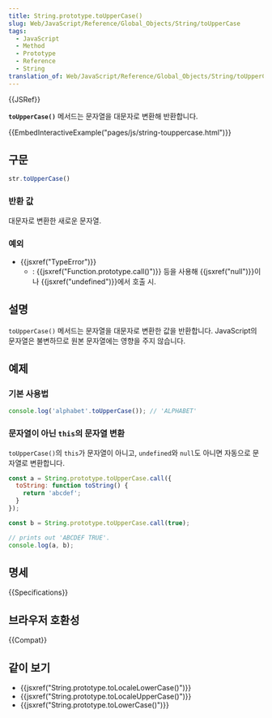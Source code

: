 ```yaml
---
title: String.prototype.toUpperCase()
slug: Web/JavaScript/Reference/Global_Objects/String/toUpperCase
tags:
  - JavaScript
  - Method
  - Prototype
  - Reference
  - String
translation_of: Web/JavaScript/Reference/Global_Objects/String/toUpperCase
---
```


{{JSRef}}

**`toUpperCase()`** 메서드는 문자열을 대문자로 변환해 반환합니다.

{{EmbedInteractiveExample("pages/js/string-touppercase.html")}}

## 구문

```js
str.toUpperCase()
```

### 반환 값

대문자로 변환한 새로운 문자열.

### 예외

- {{jsxref("TypeError")}}
  - : {{jsxref("Function.prototype.call()")}} 등을 사용해 {{jsxref("null")}}이나 {{jsxref("undefined")}}에서 호출 시.

## 설명

`toUpperCase()` 메서드는 문자열을 대문자로 변환한 값을 반환합니다. JavaScript의 문자열은 불변하므로 원본 문자열에는 영향을 주지 않습니다.

## 예제

### 기본 사용법

```js
console.log('alphabet'.toUpperCase()); // 'ALPHABET'
```

### 문자열이 아닌 `this`의 문자열 변환

`toUpperCase()`의 `this`가 문자열이 아니고, `undefined`와 `null`도 아니면 자동으로 문자열로 변환합니다.

```js
const a = String.prototype.toUpperCase.call({
  toString: function toString() {
    return 'abcdef';
  }
});

const b = String.prototype.toUpperCase.call(true);

// prints out 'ABCDEF TRUE'.
console.log(a, b);
```

## 명세

{{Specifications}}

## 브라우저 호환성

{{Compat}}

## 같이 보기

- {{jsxref("String.prototype.toLocaleLowerCase()")}}
- {{jsxref("String.prototype.toLocaleUpperCase()")}}
- {{jsxref("String.prototype.toLowerCase()")}}
